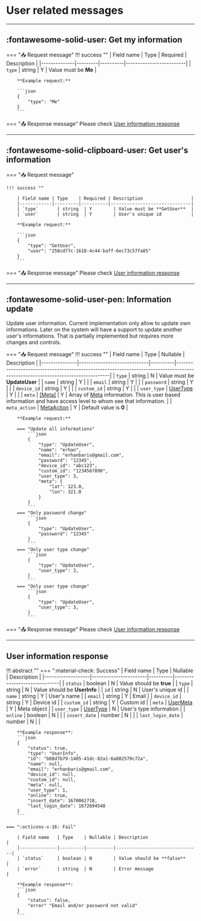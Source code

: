 # User related messages

---

## :fontawesome-solid-user: Get my information

=== ":inbox_tray: Request message"
    !!! success ""
        | Field name   | Type    | Required | Description             |
        |--------------|---------|----------|-------------------------|
        | `type`       | string  | Y        | Value must be **Me**    |

        **Example request:**

        ```json
        {
            "type": "Me"
        }
        ```

=== ":outbox_tray: Response message"
    Please check [User information response](#user-information-response)

---

## :fontawesome-solid-clipboard-user: Get user's information

=== ":inbox_tray: Request message"

    !!! success ""

        | Field name | Type    | Required | Description                  |
        |------------|---------|----------|------------------------------|
        | `type`       | string  | Y        | Value must be **GetUser**  |
        | `user`       | string  | Y        | User's unique id           |

        **Example request:**

        ```json
        {
            "type": "GetUser",
            "user": "258cd77c-1618-4c44-baff-6ec73c57fa85"
        }
        ```

=== ":outbox_tray: Response message"
    Please check [User information response](#user-information-response)

---

## :fontawesome-solid-user-pen: Information update

Update user information. Current implementation only allow to update own informations. Later on the system will have a support to update another user's informations. That is partially implemented but requires more changes and controls.

=== ":inbox_tray: Request message"
    !!! success ""
        | Field name    | Type                        | Nullable | Description                                                                                                                    |
        |---------------|-----------------------------|----------|--------------------------------------------------------------------------------------------------------------------------------|
        | `type`        | string                      | N        | Value must be **UpdateUser**                                                                                                   |
        | `name`        | string                      | Y        |                                                                                                                                |
        | `email`       | string                      | Y        |                                                                                                                                |
        | `password`    | string                      | Y        |                                                                                                                                |
        | `device_id`   | string                      | Y        |                                                                                                                                |
        | `custom_id`   | string                      | Y        |                                                                                                                                |
        | `user_type`   | [UserType](#usertype)       | Y        |                                                                                                                                |
        | `meta`        | [[Meta]](general-objects.md#meta)     | Y        | Array of [Meta](general-objects.md#meta) information. This is user based information and have access level to whom see that information. |
        | `meta_action` | [MetaAction](general-objects.md#meta-actions) | Y        | Default value is **0**                                                                                                         |
        
        **Example request:**

        === "Update all informations"
            ```json
            {
                "type": "UpdateUser",
                "name": "erhan",
                "email": "erhanbaris@gmail.com",
                "password": "12345",
                "device_id": "abc123",
                "custom_id": "1234567890",
                "user_type": 3,
                "meta": {
                    "lat": 123.0,
                    "lon": 321.0
                }
            }
            ```
        === "Only password change"
            ```json
            {
                "type": "UpdateUser",
                "password": "12345"
            }
            ```
        === "Only user type change"
            ```json
            {
                "type": "UpdateUser",
                "user_type": 3,
            }
            ```
        === "Only user type change"
            ```json
            {
                "type": "UpdateUser",
                "user_type": 3,
            }
            ```

=== ":outbox_tray: Response message"
    Please check [User information response](#user-information-response)

---

## User information response
!!! abstract ""
    === ":material-check: Success"
        | Field name        | Type                  | Nullable | Description                  |
        |-------------------|-----------------------|----------|------------------------------|
        | `status`          | boolean               | N        | Value should be **true**     |
        | `type`            | string                | N        | Value should be **UserInfo** |
        | `id`              | string                | N        | User's unique id             |
        | `name`            | string                | Y        | User's name                  |
        | `email`           | string                | Y        | Email                        |
        | `device_id`       | string                | Y        | Device id                    |
        | `custom_id`       | string                | Y        | Custom id                    |
        | `meta`            | [UserMeta](#usermeta) | Y        | Meta object                  |
        | `user_type`       | [UserType](#usertype) | N        | User's type information      |
        | `online`          | boolean               | N        |                              |
        | `insert_date`     | number                | N        |                              |
        | `last_login_date` | number                | N        |                              |

        **Example response**:
        ```json
        {
            "status": true,
            "type": "UserInfo",
            "id": "b08d7b79-1405-41dc-82a1-6a882579c72a",
            "name": null,
            "email": "erhanbaris@gmail.com",
            "device_id": null,
            "custom_id": null,
            "meta": null,
            "user_type": 1,
            "online": true,
            "insert_date": 1670062718,
            "last_login_date": 1672694548
        }
        ```

    === ":octicons-x-16: Fail"

        | Field name   | Type    | Nullable | Description                   |
        |--------------|---------|----------|-------------------------------|
        | `status`     | boolean | N        | Value should be **false**     |
        | `error`      | string  | N        | Error message                 |

        **Example response**:
        ```json
        {
            "status": false,
            "error" "Email and/or password not valid"
        }
        ```
